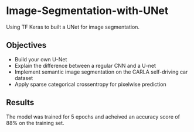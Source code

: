 # Image-Segmentation-with-UNet
Using TF Keras to built a UNet for image segmentation.

## Objectives

* Build your own U-Net
* Explain the difference between a regular CNN and a U-net
* Implement semantic image segmentation on the CARLA self-driving car dataset
* Apply sparse categorical crossentropy for pixelwise prediction

## Results
The model was trained for 5 epochs and acheived an accuracy score of 88% on the training set.

